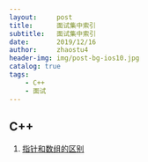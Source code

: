 ```yaml
---
layout:     post
title:      面试集中索引
subtitle:   面试集中索引
date:       2019/12/16
author:     zhaostu4
header-img: img/post-bg-ios10.jpg
catalog: true
tags:
    - C++
    - 面试
---
```


## C++

1. [指针和数组的区别](./2019-11-26-面经汇总-C++基础再探.md)